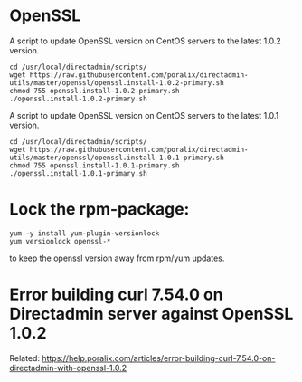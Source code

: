 # OpenSSL

A script to update OpenSSL version on CentOS servers to the latest 1.0.2 version.

```
cd /usr/local/directadmin/scripts/
wget https://raw.githubusercontent.com/poralix/directadmin-utils/master/openssl/openssl.install-1.0.2-primary.sh
chmod 755 openssl.install-1.0.2-primary.sh
./openssl.install-1.0.2-primary.sh
```


A script to update OpenSSL version on CentOS servers to the latest 1.0.1 version.

```
cd /usr/local/directadmin/scripts/
wget https://raw.githubusercontent.com/poralix/directadmin-utils/master/openssl/openssl.install-1.0.1-primary.sh
chmod 755 openssl.install-1.0.1-primary.sh
./openssl.install-1.0.1-primary.sh
```

# Lock the rpm-package:

```
yum -y install yum-plugin-versionlock
yum versionlock openssl-*
```

to keep the openssl version away from rpm/yum updates.

# Error building curl 7.54.0 on Directadmin server against OpenSSL 1.0.2

Related: https://help.poralix.com/articles/error-building-curl-7.54.0-on-directadmin-with-openssl-1.0.2
